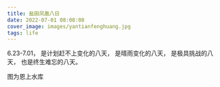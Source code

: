 ```yaml
---
title: 盐田凤凰八日
date: 2022-07-01 08:08:08
cover_image: images/yantianfenghuang.jpg
tags: life
---
```


6.23-7.01，
是计划赶不上变化的八天，
是晴雨变化的八天，
是极具挑战的八天，
也是终生难忘的八天。

图为恩上水库